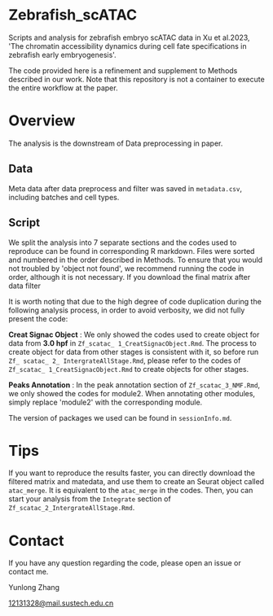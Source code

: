# Zebrafish_scATAC
Scripts and analysis for zebrafish embryo scATAC data in Xu et al.2023, 'The chromatin accessibility dynamics during cell fate specifications in zebrafish early embryogenesis'.

The code provided here is a refinement and supplement to Methods described in our work. Note that this repository is not a container to execute the entire workflow at the paper.

# Overview
The analysis is the downstream of Data preprocessing in paper.

## Data
Meta data after data preprocess and filter was saved in `metadata.csv`, including batches and cell types.

## Script
We split the analysis into 7 separate sections and the codes used to reproduce can be found in corresponding R markdown. Files were sorted and numbered in the order described in Methods. To ensure that you would not troubled by 'object not found', we recommend running the code in order, although it is not necessary. If you download the final matrix after data filter

It is worth noting that due to the high degree of code duplication during the following analysis process, in order to avoid verbosity, we did not fully present the code:

**Creat Signac Object** :  We only showed the codes used to create object for data from **3.0 hpf** in `Zf_scatac_ 1_CreatSignacObject.Rmd`. The process to create object for data from other stages is consistent with it, so before run `Zf_ scatac_ 2_ IntergrateAllStage.Rmd`, please refer to the codes of `Zf_scatac_ 1_CreatSignacObject.Rmd` to create objects for other stages.

**Peaks Annotation** : In the peak annotation section of `Zf_scatac_3_NMF.Rmd`, we only showed the codes for module2. When annotating other modules, simply replace 'module2' with the corresponding module.

The version of packages we used can be found in `sessionInfo.md`.

# Tips
If you want to reproduce the results faster, you can directly download the filtered matrix and matedata, and use them to create an Seurat object called `atac_merge`. It is equivalent to the `atac_merge` in the codes. Then, you can start your analysis from the `Integrate` section of `Zf_scatac_2_IntergrateAllStage.Rmd`.

# Contact
If you have any question regarding the code, please open an issue or contact me.

Yunlong Zhang

12131328@mail.sustech.edu.cn
